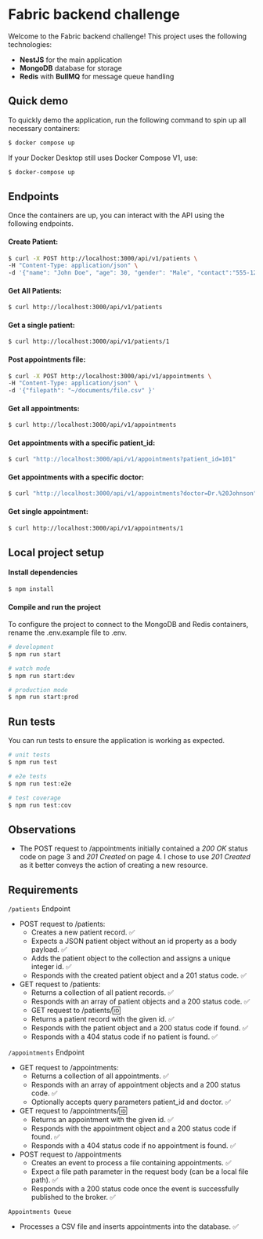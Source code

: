 # Fabric backend challenge

Welcome to the Fabric backend challenge! This project uses the following technologies:

- **NestJS** for the main application
- **MongoDB** database for storage
- **Redis** with **BullMQ** for message queue handling

## Quick demo

To quickly demo the application, run the following command to spin up all necessary containers:

```bash
$ docker compose up
```

If your Docker Desktop still uses Docker Compose V1, use:

```bash
$ docker-compose up
```

## Endpoints

Once the containers are up, you can interact with the API using the following endpoints.

#### Create Patient:

```bash
$ curl -X POST http://localhost:3000/api/v1/patients \
-H "Content-Type: application/json" \
-d '{"name": "John Doe", "age": 30, "gender": "Male", "contact":"555-1234" }'
```

#### Get All Patients:

```bash
$ curl http://localhost:3000/api/v1/patients
```

#### Get a single patient:

```bash
$ curl http://localhost:3000/api/v1/patients/1
```

#### Post appointments file:

```bash
$ curl -X POST http://localhost:3000/api/v1/appointments \
-H "Content-Type: application/json" \
-d '{"filepath": "~/documents/file.csv" }'
```

#### Get all appointments:

```bash
$ curl http://localhost:3000/api/v1/appointments
```

#### Get appointments with a specific patient_id:

```bash
$ curl "http://localhost:3000/api/v1/appointments?patient_id=101"
```

#### Get appointments with a specific doctor:

```bash
$ curl "http://localhost:3000/api/v1/appointments?doctor=Dr.%20Johnson"
```

#### Get single appointment:

```bash
$ curl http://localhost:3000/api/v1/appointments/1
```

## Local project setup

#### Install dependencies

```bash
$ npm install
```

#### Compile and run the project

To configure the project to connect to the MongoDB and Redis containers, rename the .env.example file to .env.

```bash
# development
$ npm run start

# watch mode
$ npm run start:dev

# production mode
$ npm run start:prod
```

## Run tests

You can run tests to ensure the application is working as expected.

```bash
# unit tests
$ npm run test

# e2e tests
$ npm run test:e2e

# test coverage
$ npm run test:cov
```

## Observations

- The POST request to /appointments initially contained a _200 OK_ status code on page 3 and _201 Created_ on page 4. I chose to use _201 Created_ as it better conveys the action of creating a new resource.

## Requirements

`/patients` Endpoint
- POST request to /patients:
  - Creates a new patient record. ✅
  - Expects a JSON patient object without an id property as a body payload. ✅
  - Adds the patient object to the collection and assigns a unique integer id. ✅
  - Responds with the created patient object and a 201 status code. ✅
- GET request to /patients:
  - Returns a collection of all patient records. ✅
  - Responds with an array of patient objects and a 200 status code. ✅
  - GET request to /patients/:id:
  - Returns a patient record with the given id. ✅
  - Responds with the patient object and a 200 status code if found. ✅
  - Responds with a 404 status code if no patient is found. ✅

`/appointments` Endpoint
- GET request to /appointments:
  - Returns a collection of all appointments. ✅
  - Responds with an array of appointment objects and a 200 status code. ✅
  - Optionally accepts query parameters patient_id and doctor. ✅
- GET request to /appointments/:id:
  - Returns an appointment with the given id. ✅
  - Responds with the appointment object and a 200 status code if found. ✅
  - Responds with a 404 status code if no appointment is found. ✅
- POST request to /appointments
  - Creates an event to process a file containing appointments. ✅
  - Expect a file path parameter in the request body (can be a local file path). ✅
  - Responds with a 200 status code once the event is successfully published to the broker. ✅

`Appointments Queue`
- Processes a CSV file and inserts appointments into the database. ✅
